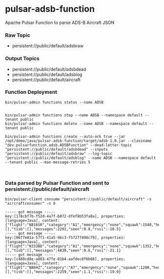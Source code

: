 # pulsar-adsb-function
Apache Pulsar Function to parse ADS-B Aircraft JSON


### Raw Topic

* persistent://public/default/adsbraw

### Output Topics

* persistent://public/default/adsbdead
* persistent://public/default/adsblog
* persistent://public/default/aircraft


### Function Deployment

````
bin/pulsar-admin functions status --name ADSB


bin/pulsar-admin functions stop --name ADSB --namespace default --tenant public
bin/pulsar-admin functions delete --name ADSB --namespace default --tenant public

bin/pulsar-admin functions create --auto-ack true --jar /opt/demo/java/pulsar-adsb-function/target/adsb-1.0.jar --classname "dev.pulsarfunction.adsb.ADSBFunction" --dead-letter-topic "persistent://public/default/adsbdead" --inputs "persistent://public/default/adsbraw" --log-topic "persistent://public/default/adsblog" --name ADSB --namespace default --tenant public --max-message-retries 5



````



### Data parsed by Pulsar Function and sent to persistent://public/default/aircraft

````
bin/pulsar-client consume "persistent://public/default/aircraft" -s "aircraftconsumer" -n 0

----- got message -----
key:[178cbf7b-f52d-4a7f-b072-dfef8b53fa8a], properties:[language=Java], content:{"flight":"N816SR","category":"A1","emergency":"none","squawk":1540,"hex":"ab2146","gs":170.8,"track":199.5,"lat":40.163409,"lon":-74.753411,"nic":9,"rc":75,"version":2,"sil":3,"gva":2,"sda":2,"mlat":[],"tisb":[],"messages":2291,"seen":0.8,"rssi":-18.5}
----- got message -----
key:[0677e81a-57f1-41a5-96c3-f57277498c79], properties:[language=Java], content:{"flight":"N333BD","category":"A1","emergency":"none","squawk":1352,"hex":"a3a111","gs":377.8,"track":226.9,"lat":40.160706,"lon":-75.335388,"nic":9,"rc":75,"version":2,"sil":3,"gva":2,"sda":2,"mlat":[],"tisb":[],"messages":4830,"seen":0.6,"rssi":-21.1}
----- got message -----
key:[c480cd8e-a803-47fe-81b4-aafdec0f6b68], properties:[language=Java], content:{"flight":"N86HZ","category":"A7","emergency":"none","squawk":1200,"hex":"abcd45","gs":52.2,"track":106.7,"lat":40.219757,"lon":-74.580566,"nic":9,"rc":75,"version":2,"sil":3,"gva":2,"sda":2,"mlat":[],"tisb":[],"messages":2259,"seen":1.1,"rssi":-19.9}

````


